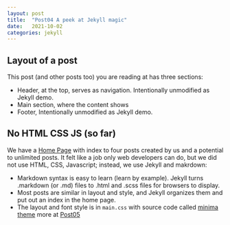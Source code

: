 ```yaml
---
layout: post
title:  "Post04 A peek at Jekyll magic"
date:   2021-10-02
categories: jekyll
---
```


## Layout of a post

This post (and other posts too) you are reading at has three sections:
 * Header, at the top, serves as navigation. Intentionally unmodified as Jekyll demo.
 * Main section, where the content shows
 * Footer, Intentionally unmodified as Jekyll demo.

## No HTML CSS JS (so far)

We have a [Home Page] with index to four posts created by us and a potential to unlimited posts.
It felt like a job only web developers can do, but we did not use HTML, CSS, Javascript; instead, we use Jekyll and makrdown:

 - Markdown syntax is easy to learn (learn by example). Jekyll turns .markdown (or .md) files to .html and .scss files for browsers to display.
 - Most posts are similar in layout and style, and Jekyll organizes them and put out an index in the home page.
 - The layout and font style is in `main.css` with source code called [minima theme] more at [Post05]

 [Home Page]: /
 [Post01]: /jekyll/2021/09/28/post01.html
 [Post05]: /jekyll/2021/10/05/post05.html
 [minima theme]: https://github.com/jekyll/minima/tree/master/_layouts
